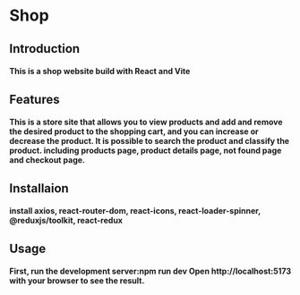 # Shop
## Introduction
#### This is a shop website build with React and Vite

## Features
#### This is a store site that allows you to view products and add and remove the desired product to the shopping cart, and you can increase or decrease the product. It is possible to search the product and classify the product. including products page, product details page, not found page and checkout page.

## Installaion
#### install axios, react-router-dom, react-icons, react-loader-spinner, @reduxjs/toolkit, react-redux

## Usage
#### First, run the development server:npm run dev Open http://localhost:5173 with your browser to see the result.

